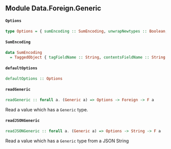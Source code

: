 ## Module Data.Foreign.Generic

#### `Options`

``` purescript
type Options = { sumEncoding :: SumEncoding, unwrapNewtypes :: Boolean, unwrapSingleArgumentConstructors :: Boolean, maybeAsNull :: Boolean }
```

#### `SumEncoding`

``` purescript
data SumEncoding
  = TaggedObject { tagFieldName :: String, contentsFieldName :: String }
```

#### `defaultOptions`

``` purescript
defaultOptions :: Options
```

#### `readGeneric`

``` purescript
readGeneric :: forall a. (Generic a) => Options -> Foreign -> F a
```

Read a value which has a `Generic` type.

#### `readJSONGeneric`

``` purescript
readJSONGeneric :: forall a. (Generic a) => Options -> String -> F a
```

Read a value which has a `Generic` type from a JSON String


